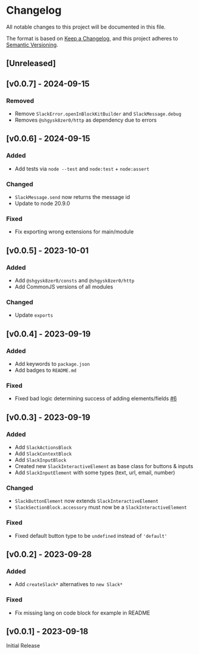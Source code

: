 # Changelog
All notable changes to this project will be documented in this file.

The format is based on [Keep a Changelog](https://keepachangelog.com/en/1.0.0/),
and this project adheres to [Semantic Versioning](https://semver.org/spec/v2.0.0.html).

## [Unreleased]

## [v0.0.7] - 2024-09-15

### Removed
- Remove `SlackError.openInBlockKitBuilder` and `SlackMessage.debug`
- Removes `@shgysk8zer0/http` as dependency due to errors

## [v0.0.6] - 2024-09-15

### Added
- Add tests via `node --test` and `node:test` + `node:assert`

### Changed
- `SlackMessage.send` now returns the message id
- Update to node 20.9.0

### Fixed
- Fix exporting wrong extensions for main/module

## [v0.0.5] - 2023-10-01

### Added
- Add `@shgysk8zer0/consts` and `@shgysk8zer0/http`
- Add CommonJS versions of all modules

### Changed
- Update `exports`

## [v0.0.4] - 2023-09-19

### Added
- Add keywords to `package.json`
- Add badges to `README.md`

### Fixed
- Fixed bad logic determining success of adding elements/fields [#6](https://github.com/shgysk8zer0/slack/issues/6
)

## [v0.0.3] - 2023-09-19

### Added
- Add `SlackActionsBlock`
- Add `SlackContextBlock`
- Add `SlackInputBlock`
- Created new `SlackInteractiveElement` as base class for buttons & inputs
- Add `SlackInputElement` with some types (text, url, email, number)

### Changed
- `SlackButtonElement` now extends `SlackInteractiveElement`
- `SlackSectionBlock.accessory` must now be a `SlackInteractiveElement`

### Fixed
- Fixed default button type to be `undefined` instead of `'default'`

## [v0.0.2] - 2023-09-28

### Added
- Add `createSlack*` alternatives to `new Slack*`

### Fixed
- Fix missing lang on code block for example in README

## [v0.0.1] - 2023-09-18

Initial Release
